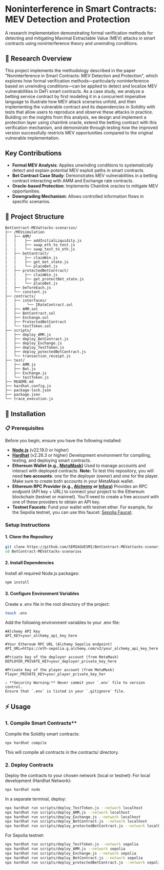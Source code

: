 # Noninterference in Smart Contracts: MEV Detection and Protection

A research implementation demonstrating formal verification methods for detecting and mitigating Maximal Extractable Value (MEV) attacks in smart contracts using noninterference theory and unwinding conditions.

## 🔬 Research Overview

This project implements the methodology described in the paper "Noninterference in Smart Contracts: MEV Detection and Protection", which explores how formal verification methods—particularly noninterference based on unwinding conditions—can be applied to detect and localize MEV vulnerabilities in DeFi smart contracts. As a case study, we analyze a betting service contract by first modeling it in a concurrent imperative language to illustrate how MEV attack scenarios unfold, and then implementing the vulnerable contract and its dependencies in Solidity with tests that allow users to reproduce and observe these attacks in practice. Building on the insights from this analysis, we design and implement a protection layer using chainlink oracle, extend the betting contract with this verification mechanism, and demonstrate through testing how the improved version successfully restricts MEV opportunities compared to the original vulnerable implementation.

## Key Contributions

- **Formal MEV Analysis**: Applies unwinding conditions to systematically detect and explain potential MEV exploit paths in smart contracts.
- **Bet Contract Case Study**: Demonstrates MEV vulnerabilities in a betting contract interacting with AMM and Exchange rate contracts.
- **Oracle-based Protection**: Implements Chainlink oracles to mitigate MEV opportunities.
- **Downgrading Mechanism**: Allows controlled information flows in specific scenarios.

## 📁 Project Structure

```
BetContract-MEVattacks-scenarios/
├── /MEVsimulation
│   ├── AMM/
│   |    ├── addInitialLiquidity.js  
|   |    ├── swap_eth_to_test.js 
|   |    └── swap_test_to_eth.js  
|   ├── betContract/  
|   |    ├── claimWin.js  
|   |    ├── get_bet_state.js 
|   |    └── placeBet.js  
|   ├── protectedBetContract/  
|   |    ├── claimWin.js 
|   |    ├── get_protectBet_state.js 
|   |    └── placeBet.js
|   ├── beforeEach.js      
|   └── constant.js
├── contracts/
│   ├── interfaces/
|   |     └── IRateContract.sol   
|   ├── AMM.sol                 
│   ├── BetContract.sol         
│   ├── Exchange.sol           
│   ├── ProtectedBetContract               
|   └── testToken.sol          
├── scripts/
│   ├── deploy_AMM.js              
│   ├── deploy_BetContract.js 
|   ├── deploy_Exchange.js
|   ├── deploy_TestToken.js
|   ├── deploy_potectedBetContract.js             
│   └── transaction_receipt.js               
├── test/
│   ├── AMM.js             
│   ├── Bet.js 
|   ├── Exchange.js        
│   └── testToken.js         
├── README.md
├── hardhat.config.js
├── package-lock.json
├── package.json
└── trace_execution.js
```
## 🚀 Installation

### 📋 Prerequisites

Before you begin, ensure you have the following installed:

- **[Node.js](https://nodejs.org/en)** (v22.19.0 or higher)  
- **[Hardhat](https://hardhat.org)** (v2.26.3 or higher) Development environment for compiling, testing, and deploying smart contracts.  
- **Ethereum Wallet (e.g., [MetaMask](https://metamask.io/en-GB))** Used to manage accounts and interact with deployed contracts.  **Note:** To test this repository, you will need **two accounts**: one for the deployer (owner) and one for the player. Make sure to create both accounts in your MetaMask wallet.
- **Ethereum RPC Provider (e.g., [Alchemy](https://www.alchemy.com) or [Infura](https://www.infura.io))** Provides an RPC endpoint (API key + URL) to connect your project to the Ethereum blockchain (testnet or mainnet). You’ll need to create a free account with one of these providers to obtain an API key.
- **Testnet Faucets**: Fund your wallet with testnet ether. For example, for the Sepolia testnet, you can use this faucet: [Sepolia Faucet](https://cloud.google.com/application/web3/faucet/ethereum/sepolia).

### Setup Instructions
#### 1. Clone the Repository
```bash
git clone https://github.com/SEMIAGUESMI/BetContract-MEVattacks-scenarios.git
cd BetContract-MEVattacks-scenarios 
```
#### 2. Install Dependencies
Install all required Node.js packages:
```bash
npm install
```   
#### 3. Configure Environment Variables
Create a .env file in the root directory of the project:
```bash
touch .env
```
Add the following environment variables to your .env file:

```env
#Alchemy API Key
API_KEY=your_alchemy_api_key_here

#Your Ethereum RPC URL (Alchemy Sepolia endpoint)
API_URL=https://eth-sepolia.g.alchemy.com/v2/your_alchemy_api_key_here

#Private key of the deployer account (from MetaMask)
DEPLOYER_PRIVATE_KEY=your_deployer_private_key_here

#Private key of the player account (from MetaMask)
Player_PRIVATE_KEY=your_player_private_key_her

⚠️ **Security Warning:** Never commit your `.env` file to version control. 
Ensure that `.env` is listed in your `.gitignore` file.
```
## ⚡ Usage

### 1. Compile Smart Contracts**  
   Compile the Solidity smart contracts:  
   ```bash
   npx hardhat compile
   ```
This will compile all contracts in the contracts/ directory.
### 2. Deploy Contracts
Deploy the contracts to your chosen network (local or testnet):
For local development (Hardhat Network):
```bash
npx hardhat node
```
In a separate terminal, deploy:

```bash 
npx hardhat run scripts/deploy_TestToken.js --network localhost
npx hardhat run scripts/deploy_AMM.js --network localhost
npx hardhat run scripts/deploy_Exchange.js --network localhost
npx hardhat run scripts/deploy_BetContract.js --network localhost
npx hardhat run scripts/deploy_protectedBetContract.js --network localhost
```
For Sepolia testnet:
```bash
npx hardhat run scripts/deploy_TestToken.js --network sepolia
npx hardhat run scripts/deploy_AMM.js --network sepolia
npx hardhat run scripts/deploy_Exchange.js --network sepolia
npx hardhat run scripts/deploy_BetContract.js --network sepolia
npx hardhat run scripts/deploy_protectedBetContract.js --network sepolia
````

